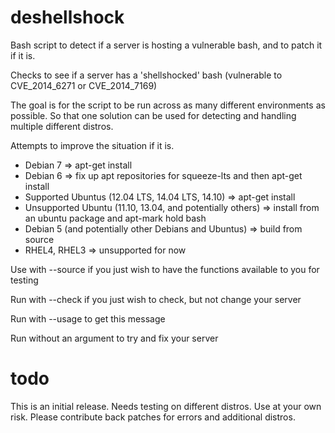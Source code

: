 deshellshock
============

Bash script to detect if a server is hosting a vulnerable bash, and to patch it if it is.

Checks to see if a server has a 'shellshocked' bash (vulnerable to CVE_2014_6271 or CVE_2014_7169)

The goal is for the script to be run across as many different environments as possible.  So that one solution can be used for detecting and handling multiple different distros.

  Attempts to improve the situation if it is.  
  - Debian 7 => apt-get install
  - Debian 6 => fix up apt repositories for squeeze-lts and then apt-get install
  - Supported Ubuntus (12.04 LTS, 14.04 LTS, 14.10) => apt-get install
  - Unsupported Ubuntu (11.10, 13.04, and potentially others) => install from an ubuntu package and apt-mark hold bash 
  - Debian 5 (and potentially other Debians and Ubuntus) => build from source
  - RHEL4, RHEL3 => unsupported for now
  
  Use with --source if you just wish to have the functions available to you for testing
  
  Run with --check if you just wish to check, but not change your server
  
  Run with --usage to get this message
  
  Run without an argument to try and fix your server

todo
====

This is an initial release.  Needs testing on different distros.  Use at your own risk.  Please contribute back patches for errors and additional distros.
